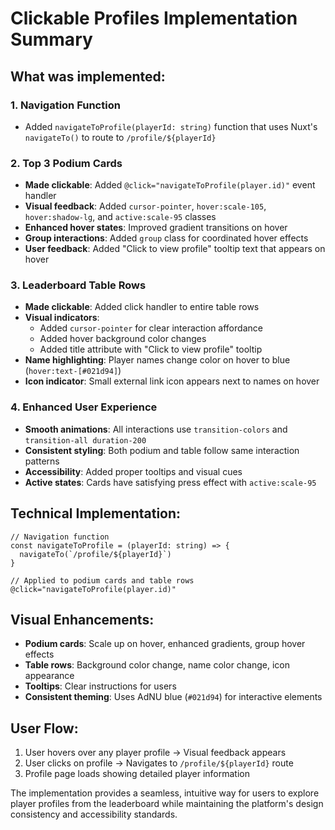 # Clickable Profiles Implementation Summary

## What was implemented:

### 1. Navigation Function
- Added `navigateToProfile(playerId: string)` function that uses Nuxt's `navigateTo()` to route to `/profile/${playerId}`

### 2. Top 3 Podium Cards
- **Made clickable**: Added `@click="navigateToProfile(player.id)"` event handler
- **Visual feedback**: Added `cursor-pointer`, `hover:scale-105`, `hover:shadow-lg`, and `active:scale-95` classes
- **Enhanced hover states**: Improved gradient transitions on hover
- **Group interactions**: Added `group` class for coordinated hover effects
- **User feedback**: Added "Click to view profile" tooltip text that appears on hover

### 3. Leaderboard Table Rows
- **Made clickable**: Added click handler to entire table rows
- **Visual indicators**: 
  - Added `cursor-pointer` for clear interaction affordance
  - Added hover background color changes
  - Added title attribute with "Click to view profile" tooltip
- **Name highlighting**: Player names change color on hover to blue (`hover:text-[#021d94]`)
- **Icon indicator**: Small external link icon appears next to names on hover

### 4. Enhanced User Experience
- **Smooth animations**: All interactions use `transition-colors` and `transition-all duration-200`
- **Consistent styling**: Both podium and table follow same interaction patterns
- **Accessibility**: Added proper tooltips and visual cues
- **Active states**: Cards have satisfying press effect with `active:scale-95`

## Technical Implementation:
```vue
// Navigation function
const navigateToProfile = (playerId: string) => {
  navigateTo(`/profile/${playerId}`)
}

// Applied to podium cards and table rows
@click="navigateToProfile(player.id)"
```

## Visual Enhancements:
- **Podium cards**: Scale up on hover, enhanced gradients, group hover effects
- **Table rows**: Background color change, name color change, icon appearance
- **Tooltips**: Clear instructions for users
- **Consistent theming**: Uses AdNU blue (`#021d94`) for interactive elements

## User Flow:
1. User hovers over any player profile → Visual feedback appears
2. User clicks on profile → Navigates to `/profile/${playerId}` route
3. Profile page loads showing detailed player information

The implementation provides a seamless, intuitive way for users to explore player profiles from the leaderboard while maintaining the platform's design consistency and accessibility standards.
